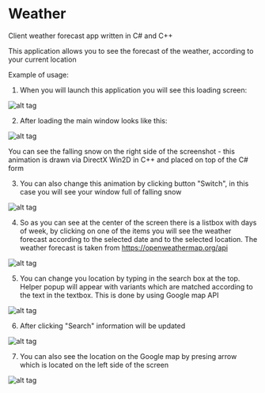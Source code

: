 # Weather
Client weather forecast app written in C# and C++

This application allows you to see the forecast of the weather, according to your current location

Example of usage:

  1. When you will launch this application you will see this loading screen:
  
  ![alt tag](https://github.com/SergiyLichenko/Weather/blob/master/Docs/Loading%20Screen.png)

  2. After loading the main window looks like this:
  
   ![alt tag](https://github.com/SergiyLichenko/Weather/blob/master/Docs/Main%20Window.png)
   
   You can see the falling snow on the right side of the screenshot - this animation is drawn via DirectX Win2D in C++ and placed on top of the C# form
   
  3. You can also change this animation by clicking button "Switch", in this case you will see your window full of falling snow
  
  ![alt tag](https://github.com/SergiyLichenko/Weather/blob/master/Docs/Another%20snow%20view.png)
  
  4. So as you can see at the center of the screen there is a listbox with days of week, by clicking on one of the items you will see the weather forecast according to the selected date and to the selected location. The weather forecast is taken from https://openweathermap.org/api
  
  ![alt tag]( https://github.com/SergiyLichenko/Weather/blob/master/Docs/Monday%205.png)
  
  5. You can change you location by typing in the search box at the top. Helper popup will appear with variants which are matched according to the text in the textbox. This is done by using Google map API
  
  ![alt tag]( https://github.com/SergiyLichenko/Weather/blob/master/Docs/Montan%20View%20Search.png)
  
  6. After clicking "Search" information will be updated 
  
   ![alt tag](https://github.com/SergiyLichenko/Weather/blob/master/Docs/After%20Select.png)
   
  7. You can also see the location on the Google map by presing arrow which is located on the left side of the screen
  
  ![alt tag](https://github.com/SergiyLichenko/Weather/blob/master/Docs/Map.png)
  
 
  
